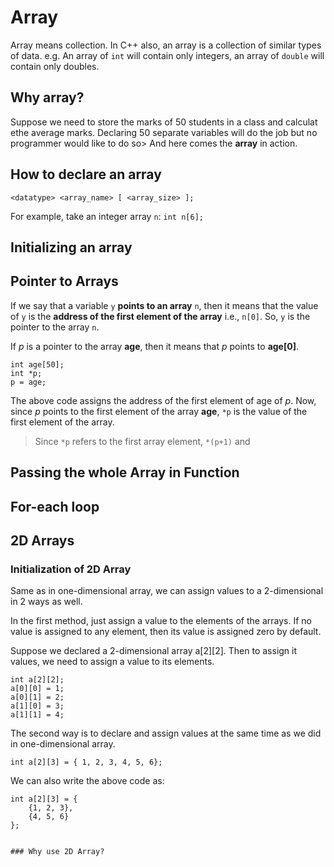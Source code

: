 # Array

Array means collection. In C++ also, an array is a collection of similar types of data.
e.g. An array of `int` will contain only integers, an array of `double` will contain only doubles.

## Why array?

Suppose we need to store the marks of 50 students in a class and calculat ethe average marks. Declaring 50 separate variables will do the job but no programmer would like to do so> And here comes the **array** in action.

## How to declare an array

```
<datatype> <array_name> [ <array_size> ];
```

For example, take an integer array `n`:
`int n[6];`




## Initializing an array

## Pointer to Arrays

If we say that a variable `y` **points to an array** `n`, then it means that the value of `y` is the **address of the first element of the array** i.e., `n[0]`. So, `y` is the pointer to the array `n`.

If *p* is a pointer to the array **age**, then it means that *p* points to **age[0]**.

```
int age[50];
int *p;
p = age;
```

The above code assigns the address of the first element of age of *p*.
Now, since *p* points to the first element of the array **age**, `*p` is the value of the first element of the array.

> Since `*p` refers to the first array element, `*(p+1)` and 

## Passing the whole Array in Function

## For-each loop

## 2D Arrays

### Initialization of 2D Array

Same as in one-dimensional array, we can assign values to a 2-dimensional in 2 ways as well.

In the first method, just assign a value to the elements of the arrays. If no value is assigned to any element, then its value is assigned zero by default.

Suppose we declared a 2-dimensional array a[2][2]. Then to assign it values, we need to assign a value to its elements.

```
int a[2][2];
a[0][0] = 1;
a[0][1] = 2;
a[1][0] = 3;
a[1][1] = 4;
```
The second way is to declare and assign values at the same time as we did in one-dimensional array.

```
int a[2][3] = { 1, 2, 3, 4, 5, 6};
```

We can also write the above code as:

```
int a[2][3] = {
	{1, 2, 3},
	{4, 5, 6}
};


### Why use 2D Array?
